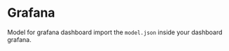 # Grafana
Model for grafana dashboard import the <code>model.json</code> inside your dashboard grafana.
